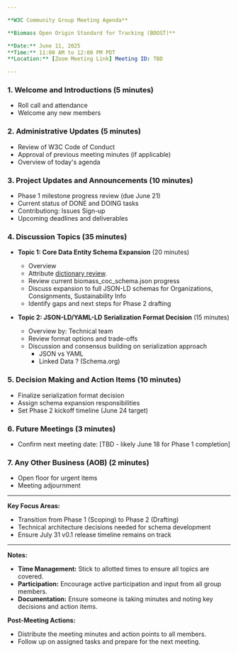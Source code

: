 ```yaml
---

**W3C Community Group Meeting Agenda**

**Biomass Open Origin Standard for Tracking (BOOST)**

**Date:** June 11, 2025  
**Time:** 11:00 AM to 12:00 PM PDT  
**Location:** [Zoom Meeting Link] Meeting ID: TBD

---
```


### 1. **Welcome and Introductions** (5 minutes)
   - Roll call and attendance
   - Welcome any new members

### 2. **Administrative Updates** (5 minutes)
   - Review of W3C Code of Conduct
   - Approval of previous meeting minutes (if applicable)
   - Overview of today's agenda

### 3. **Project Updates and Announcements** (10 minutes)
   - Phase 1 milestone progress review (due June 21)
   - Current status of DONE and DOING tasks
   - Contributiong: Issues Sign-up
   - Upcoming deadlines and deliverables

### 4. **Discussion Topics** (35 minutes)

   - **Topic 1: Core Data Entity Schema Expansion** (20 minutes)
     - Overview
     - Attribute [dictionary review](https://github.com/carbondirect/BOOST/blob/main/drafts/TransactionSchema.md).
     - Review current biomass_coc_schema.json progress
     - Discuss expansion to full JSON-LD schemas for Organizations, Consignments, Sustainability Info
     - Identify gaps and next steps for Phase 2 drafting
       
   - **Topic 2: JSON-LD/YAML-LD Serialization Format Decision** (15 minutes)
     - Overview by: Technical team
     - Review format options and trade-offs
     - Discussion and consensus building on serialization approach
        - JSON vs YAML
        - Linked Data ? (Schema.org)

### 5. **Decision Making and Action Items** (10 minutes)
   - Finalize serialization format decision
   - Assign schema expansion responsibilities
   - Set Phase 2 kickoff timeline (June 24 target)

### 6. **Future Meetings** (3 minutes)
   - Confirm next meeting date: [TBD - likely June 18 for Phase 1 completion]

### 7. **Any Other Business (AOB)** (2 minutes)
   - Open floor for urgent items
   - Meeting adjournment

---

**Key Focus Areas:**
- Transition from Phase 1 (Scoping) to Phase 2 (Drafting) 
- Technical architecture decisions needed for schema development
- Ensure July 31 v0.1 release timeline remains on track

---

**Notes:**
- **Time Management:** Stick to allotted times to ensure all topics are covered.
- **Participation:** Encourage active participation and input from all group members.
- **Documentation:** Ensure someone is taking minutes and noting key decisions and action items.

**Post-Meeting Actions:**
- Distribute the meeting minutes and action points to all members.
- Follow up on assigned tasks and prepare for the next meeting.

